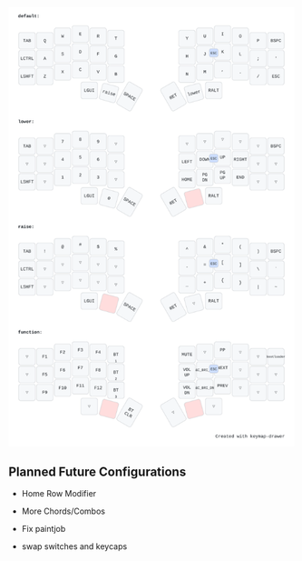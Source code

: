 !["Keymap"](my_keymap.svg)

## Planned Future Configurations

- Home Row Modifier
- More Chords/Combos

- Fix paintjob
- swap switches and keycaps
